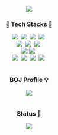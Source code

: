 <!-- 타이틀 부분 -->
<div align="center">
 <img src="https://capsule-render.vercel.app/api?type=waving&height=200&color=gradient&text=Yourim%Song&fontAlign=50&fontSize=50&descAlignY=60&textBg=false&fontAlignY=38"/>
</div>

<h3 align=center>💎 Tech Stacks 💎</h3> 
<div align=center>
  <img src="https://img.shields.io/badge/css3-1572B6.svg?style=for-the-badge&logo=css3&logoColor=white" />&nbsp
  <img src="https://img.shields.io/badge/javascript-F7DF1E.svg?style=for-the-badge&logo=javascript&logoColor=20232a" />&nbsp
  <img src="https://img.shields.io/badge/TypeScript-007ACC?style=for-the-badge&logo=typescript&logoColor=white"/>&nbsp
  <img src="https://img.shields.io/badge/Python-3776AB?style=for-the-badge&logo=Python&logoColor=white"/>&nbsp
  <br>
  <img src="https://img.shields.io/badge/React-61DAFB?style=for-the-badge&logo=React&logoColor=000000">&nbsp
  <img src="https://img.shields.io/badge/Next.js-000?logo=nextdotjs&logoColor=fff&style=for-the-badge"/>&nbsp
  <img src="https://img.shields.io/badge/Vue.js-4FC08D?style=for-the-badge&logo=vue.js&logoColor=white"/>&nbsp
  <br>
  <img src="https://img.shields.io/badge/Django-092E20?style=for-the-badge&logo=Django&logoColor=white">
  <img src="https://img.shields.io/badge/MySQL-4479A1?style=for-the-badge&logo=mysql&logoColor=white"/>&nbsp
  <br>
  <img src="https://img.shields.io/badge/Styled components-DB7093?style=for-the-badge&logo=Styled components&logoColor=white"/>&nbsp
  <img src="https://img.shields.io/badge/Tailwind CSS-06B6D4?style=for-the-badge&logo=Tailwind CSS&logoColor=white"/>&nbsp
  <img src="https://img.shields.io/badge/TanStack Query-FF4154?style=for-the-badge&logo=react-query&logoColor=white"/>&nbsp
  <img src="https://img.shields.io/badge/Zustand-1C1E21?style=for-the-badge&logo=Zustand&logoColor=white"/>&nbsp
</div>

#
<h3 align="center"> BOJ Profile 💡</h3>
<div align="center">
  <img align="center" src="http://mazassumnida.wtf/api/v2/generate_badge?boj=giuhki"/>
</div>

<!-- github -->
#
<h3 align="center"> Status 🌱</h3>
<div align="center">

 <img src="https://github-readme-stats.vercel.app/api?username=youlimsongs&show_icons=true&theme=radical"/>
</div>

<!-- 
![Top Langs](https://github-readme-stats.vercel.app/api/top-langs/?username=youlimsongs&langs_count=8&layout=compact&theme=radical)  
-->

